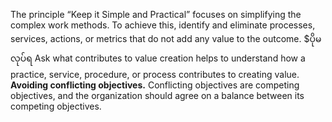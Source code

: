 The principle “Keep it Simple and Practical” focuses on simplifying the complex work methods.
To achieve this, identify and eliminate processes, services, actions, or metrics that do not add any value to the outcome. $ပိုမလုပ်ရ
Ask what contributes to value creation helps to understand how a practice, service, procedure, or process contributes to creating value. 
**Avoiding conflicting objectives.** 
Conflicting objectives are competing objectives, and the organization should agree on a balance between its competing objectives.